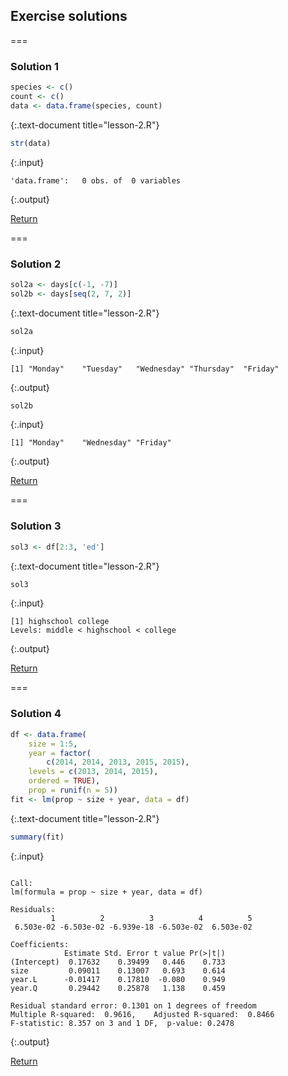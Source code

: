 ---
---

## Exercise solutions

===

### Solution 1


~~~r
species <- c()
count <- c()
data <- data.frame(species, count)
~~~
{:.text-document title="lesson-2.R"}


~~~r
str(data)
~~~
{:.input}
~~~
'data.frame':	0 obs. of  0 variables
~~~
{:.output}

<aside class="notes" markdown="block">

[Return](#exercise-1)

</aside>

===

### Solution 2


~~~r
sol2a <- days[c(-1, -7)]
sol2b <- days[seq(2, 7, 2)]
~~~
{:.text-document title="lesson-2.R"}


~~~r
sol2a
~~~
{:.input}
~~~
[1] "Monday"    "Tuesday"   "Wednesday" "Thursday"  "Friday"   
~~~
{:.output}


~~~r
sol2b
~~~
{:.input}
~~~
[1] "Monday"    "Wednesday" "Friday"   
~~~
{:.output}

<aside class="notes" markdown="block">

[Return](#exercise-2)

</aside>

===

### Solution 3


~~~r
sol3 <- df[2:3, 'ed']
~~~
{:.text-document title="lesson-2.R"}


~~~r
sol3
~~~
{:.input}
~~~
[1] highschool college   
Levels: middle < highschool < college
~~~
{:.output}

<aside class="notes" markdown="block">

[Return](#exercise-3)

</aside>

===

### Solution 4


~~~r
df <- data.frame(
    size = 1:5,
    year = factor(
        c(2014, 2014, 2013, 2015, 2015),
	levels = c(2013, 2014, 2015),
	ordered = TRUE),
    prop = runif(n = 5))
fit <- lm(prop ~ size + year, data = df)
~~~
{:.text-document title="lesson-2.R"}


~~~r
summary(fit)
~~~
{:.input}
~~~

Call:
lm(formula = prop ~ size + year, data = df)

Residuals:
         1          2          3          4          5 
 6.503e-02 -6.503e-02 -6.939e-18 -6.503e-02  6.503e-02 

Coefficients:
            Estimate Std. Error t value Pr(>|t|)
(Intercept)  0.17632    0.39499   0.446    0.733
size         0.09011    0.13007   0.693    0.614
year.L      -0.01417    0.17810  -0.080    0.949
year.Q       0.29442    0.25878   1.138    0.459

Residual standard error: 0.1301 on 1 degrees of freedom
Multiple R-squared:  0.9616,	Adjusted R-squared:  0.8466 
F-statistic: 8.357 on 3 and 1 DF,  p-value: 0.2478
~~~
{:.output}

<aside class="notes" markdown="block">

[Return](#exercise-4)

</aside>

